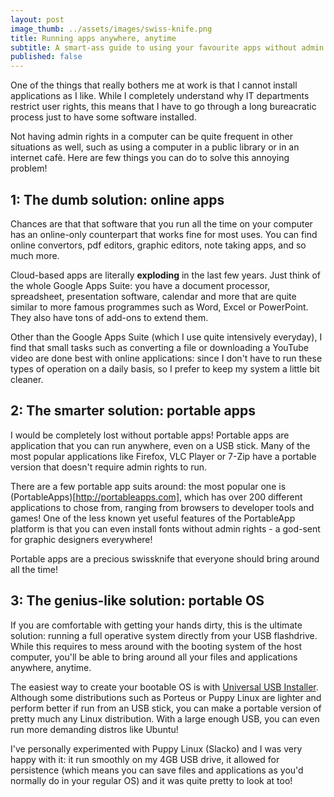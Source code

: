 ```yaml
---
layout: post
image_thumb: ../assets/images/swiss-knife.png
title: Running apps anywhere, anytime
subtitle: A smart-ass guide to using your favourite apps without admin rights
published: false
---
```


One of the things that really bothers me at work is that I cannot install applications as I like. While I completely understand why IT departments restrict user rights, this means that I have to go through a long bureacratic process just to have some software installed.

Not having admin rights in a computer can be quite frequent in other situations as well, such as using a computer in a public library or in an internet cafè. Here are few things you can do to solve this annoying problem!

## 1: The dumb solution: online apps
Chances are that that software that you run all the time on your computer has an online-only counterpart that works fine for most uses. You can find online convertors, pdf editors, graphic editors, note taking apps, and so much more.

Cloud-based apps are literally **exploding** in the last few years. Just think of the whole Google Apps Suite: you have a document processor, spreadsheet, presentation software, calendar and more that are quite similar to more famous programmes such as Word, Excel or PowerPoint. They also have tons of add-ons to extend them. 

Other than the Google Apps Suite (which I use quite intensively everyday), I find that small tasks such as converting a file or downloading a YouTube video are done best with online applications: since I don't have to run these types of operation on a daily basis, so I prefer to keep my system a little bit cleaner.

## 2: The smarter solution: portable apps
I would be completely lost without portable apps! Portable apps are application that you can run anywhere, even on a USB stick. Many of the most popular applications like Firefox, VLC Player or 7-Zip have a portable version that doesn't require admin rights  to run.

There are a few portable app suits around: the most popular one is (PortableApps)[http://portableapps.com], which has over 200 different applications to chose from, ranging from browsers to developer tools and games!
One of the less known yet useful features of the PortableApp platform is that you can even install fonts without admin rights - a god-sent for graphic designers everywhere!

Portable apps are a precious swissknife that everyone should bring around all the time!

## 3: The genius-like solution: portable OS
If you are comfortable with getting your hands dirty, this is the ultimate solution: running a full operative system directly from your USB flashdrive. While this requires to mess around with the booting system of the host computer, you'll be able to bring around all your files and applications anywhere, anytime.

The easiest way to create your bootable OS is with [Universal USB Installer](https://www.pendrivelinux.com/). Although some distributions such as Porteus or Puppy Linux are lighter and perform better if run from an USB stick, you can make a portable version of pretty much any Linux distribution. With a large enough USB, you can even run more demanding distros like Ubuntu!

I've personally experimented with Puppy Linux (Slacko) and I was very happy with it: it run smoothly on my 4GB USB drive, it allowed for persistence (which means you can save files and applications as you'd normally do in your regular OS) and it was quite pretty to look at too!


